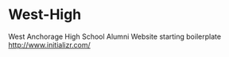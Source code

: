 # West-High
West Anchorage High School Alumni Website starting boilerplate
http://www.initializr.com/
